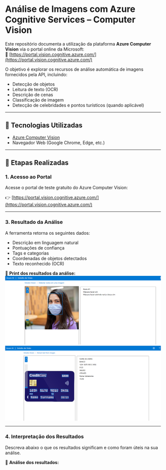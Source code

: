 # Análise de Imagens com Azure Cognitive Services – Computer Vision

Este repositório documenta a utilização da plataforma **Azure Computer Vision** via o portal online da Microsoft:  
🔗 [https://portal.vision.cognitive.azure.com/](https://portal.vision.cognitive.azure.com/)

O objetivo é explorar os recursos de análise automática de imagens fornecidos pela API, incluindo:
- Detecção de objetos
- Leitura de texto (OCR)
- Descrição de cenas
- Classificação de imagem
- Detecção de celebridades e pontos turísticos (quando aplicável)

---

## 🔧 Tecnologias Utilizadas

- [Azure Computer Vision](https://azure.microsoft.com/en-us/services/cognitive-services/computer-vision/)
- Navegador Web (Google Chrome, Edge, etc.)

---

## 🧪 Etapas Realizadas

### 1. Acesso ao Portal

Acesse o portal de teste gratuito do Azure Computer Vision:

👉 [https://portal.vision.cognitive.azure.com/](https://portal.vision.cognitive.azure.com/)

---

### 3. Resultado da Análise

A ferramenta retorna os seguintes dados:
- Descrição em linguagem natural
- Pontuações de confiança
- Tags e categorias
- Coordenadas de objetos detectados
- Texto reconhecido (OCR)

📸 **Print dos resultados da análise:**
![alt text](image.png)
![alt text](image-1.png)

---

### 4. Interpretação dos Resultados

Descreva abaixo o que os resultados significam e como foram úteis na sua análise.

📝 **Análise dos resultados:**

